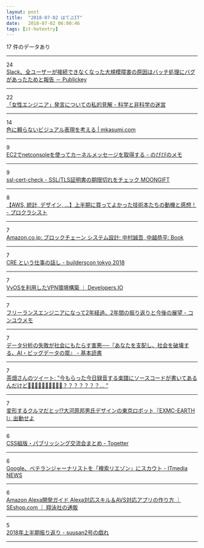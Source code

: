```yaml
---
layout: post
title:  "2018-07-02 はてぶIT"
date:   2018-07-02 06:00:46
tags: [it-hotentry]
---
```

17 件のデータあり

<hr><div class="row">
<div class="col-1"><span class="badge badge-pill badge-success h2">24</span></div>
<div class="col-11"><a href='https://www.publickey1.jp/blog/18/slack_1.html' target='_blank'>Slack、全ユーザーが接続できなくなった大規模障害の原因はバッチ処理にバグがあったためと報告 － Publickey</a></div>
</div>
<hr>
<div class="row">
<div class="col-1"><span class="badge badge-pill badge-success h2">22</span></div>
<div class="col-11"><a href='https://shiumachi.hatenablog.com/entry/2018/07/02/005538' target='_blank'>「女性エンジニア」発言についての私的見解 - 科学と非科学の迷宮</a></div>
</div>
<hr>
<div class="row">
<div class="col-1"><span class="badge badge-pill badge-success h2">14</span></div>
<div class="col-11"><a href='https://mkasumi.com/thinking-visual-without-color.html' target='_blank'>色に頼らないビジュアル表現を考える | mkasumi.com</a></div>
</div>
<hr>
<div class="row">
<div class="col-1"><span class="badge badge-pill badge-success h2">9</span></div>
<div class="col-11"><a href='http://nopipi.hatenablog.com/entry/2018/07/01/135813' target='_blank'>EC2でnetconsoleを使ってカーネルメッセージを取得する - のぴぴのメモ</a></div>
</div>
<hr>
<div class="row">
<div class="col-1"><span class="badge badge-pill badge-success h2">9</span></div>
<div class="col-11"><a href='https://www.moongift.jp/2018/07/ssl-cert-check-ssltls%E8%A8%BC%E6%98%8E%E6%9B%B8%E3%81%AE%E6%9C%9F%E9%99%90%E5%88%87%E3%82%8C%E3%82%92%E3%83%81%E3%82%A7%E3%83%83%E3%82%AF/' target='_blank'>ssl-cert-check - SSL/TLS証明書の期限切れをチェック MOONGIFT</a></div>
</div>
<hr>
<div class="row">
<div class="col-1"><span class="badge badge-pill badge-success h2">8</span></div>
<div class="col-11"><a href='http://www.procrasist.com/entry/techbook2018-h1' target='_blank'>【AWS, 統計, デザイン, ...】上半期に買ってよかった技術本たちの動機と感想！ - プロクラシスト</a></div>
</div>
<hr>
<div class="row">
<div class="col-1"><span class="badge badge-pill badge-success h2">7</span></div>
<div class="col-11"><a href='https://www.amazon.co.jp/gp/product/4865941150' target='_blank'>Amazon.co.jp: ブロックチェーン システム設計: 中村誠吾, 中越恭平: Book</a></div>
</div>
<hr>
<div class="row">
<div class="col-1"><span class="badge badge-pill badge-success h2">7</span></div>
<div class="col-11"><a href='https://builderscon.io/tokyo/2018/session/8beece5e-abd0-453a-b049-6f21e95816ad' target='_blank'>CRE という仕事の話し - builderscon tokyo 2018</a></div>
</div>
<hr>
<div class="row">
<div class="col-1"><span class="badge badge-pill badge-success h2">7</span></div>
<div class="col-11"><a href='https://dev.classmethod.jp/cloud/aws/vyos-aws-vpn/' target='_blank'>VyOSを利用したVPN環境構築 ｜ Developers.IO</a></div>
</div>
<hr>
<div class="row">
<div class="col-1"><span class="badge badge-pill badge-success h2">7</span></div>
<div class="col-11"><a href='http://konyu.hatenablog.com/entry/2018/07/01/002319' target='_blank'>フリーランスエンジニアになって2年経過、2年間の振り返りと今後の展望 - コンユウメモ</a></div>
</div>
<hr>
<div class="row">
<div class="col-1"><span class="badge badge-pill badge-success h2">7</span></div>
<div class="col-11"><a href='https://huyukiitoichi.hatenadiary.jp/entry/2018/06/30/080000' target='_blank'>データ分析の失敗が社会にもたらす害悪──『あなたを支配し、社会を破壊する、AI・ビッグデータの罠』 - 基本読書</a></div>
</div>
<hr>
<div class="row">
<div class="col-1"><span class="badge badge-pill badge-success h2">7</span></div>
<div class="col-11"><a href='http://twitter.com/moehagel/status/1012863207176728576' target='_blank'>茶畑さんのツイート: "今もらった今日録音する楽譜にソースコードが書いてあるんだけど🤔🤔🤔🤔🤔🤔🤔🤔🤔🤔？？？？？？？… "</a></div>
</div>
<hr>
<div class="row">
<div class="col-1"><span class="badge badge-pill badge-success h2">7</span></div>
<div class="col-11"><a href='https://www.digimonostation.jp/0000145638/' target='_blank'>変形するクルマだとッ!?大河原邦男氏デザインの東京ロボット『EXMC-EARTH I』出動せよ</a></div>
</div>
<hr>
<div class="row">
<div class="col-1"><span class="badge badge-pill badge-success h2">6</span></div>
<div class="col-11"><a href='https://togetter.com/li/1242554' target='_blank'>CSS組版・パブリッシング交流会まとめ - Togetter</a></div>
</div>
<hr>
<div class="row">
<div class="col-1"><span class="badge badge-pill badge-success h2">6</span></div>
<div class="col-11"><a href='http://www.itmedia.co.jp/news/articles/1806/30/news020.html' target='_blank'>Google、ベテランジャーナリストを「検索リエゾン」にスカウト - ITmedia NEWS</a></div>
</div>
<hr>
<div class="row">
<div class="col-1"><span class="badge badge-pill badge-success h2">6</span></div>
<div class="col-11"><a href='https://www.seshop.com/product/detail/21826' target='_blank'>Amazon Alexa開発ガイド Alexa対応スキル＆AVS対応アプリの作り方 ｜ SEshop.com ｜ 翔泳社の通販</a></div>
</div>
<hr>
<div class="row">
<div class="col-1"><span class="badge badge-pill badge-success h2">5</span></div>
<div class="col-11"><a href='http://suzan2go.hatenablog.com/entry/2018/07/01/234746' target='_blank'>2018年上半期振り返り - suusan2号の戯れ</a></div>
</div>
<hr>

